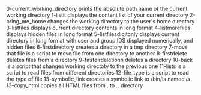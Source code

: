 0-current_working_directory prints the absolute path name of the current working directory
1-listit displays the content list of your current directory
2-bring_me_home changes the working directory to the user's home directory
3-listfiles displays current directory contents in long format
4-listmorefiles displays hidden files in long format
5-listfilesdigitonly displays current directory in long format with user and group IDS displayed numerically, and hidden files
6-firstdirectory creates a directory in a tmp directory
7-move that file is a script to move file from one directory to another
8-firstdelete deletes files from a directory
9-firstdirdeletionn deletes a directory
10-back is a script that changes working directoty to the previous one
11-lists is a script to read files from different directories
12-file_type is a script to read the type of file
13-symbolic_link creates a symbolic link to /bin/ls named _ls_
13-copy_html copies all HTML files from . to .. directory 
